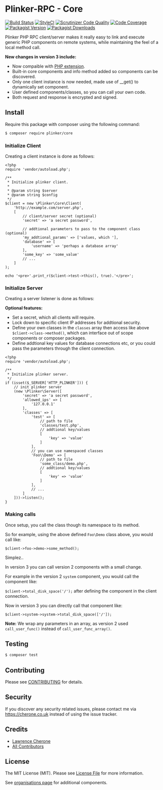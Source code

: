 **Plinker-RPC - Core**
=========

[![Build Status](https://travis-ci.org/plinker-rpc/core.svg?branch=master)](https://travis-ci.org/plinker-rpc/core)
[![StyleCI](https://styleci.io/repos/103975908/shield?branch=master)](https://styleci.io/repos/103975908)
[![Scrutinizer Code Quality](https://scrutinizer-ci.com/g/plinker-rpc/core/badges/quality-score.png?b=master)](https://scrutinizer-ci.com/g/plinker-rpc/core/?branch=master)
[![Code Coverage](https://scrutinizer-ci.com/g/plinker-rpc/core/badges/coverage.png?b=master)](https://scrutinizer-ci.com/g/plinker-rpc/core/code-structure/master/code-coverage)
[![Packagist Version](https://img.shields.io/packagist/v/plinker/core.svg?style=flat-square)](https://github.com/plinker-rpc/core/releases)
[![Packagist Downloads](https://img.shields.io/packagist/dt/plinker/core.svg?style=flat-square)](https://packagist.org/packages/plinker/core)

Plinker PHP RPC client/server makes it really easy to link and execute generic PHP components on remote systems, while maintaining the feel of a local method call.

**New changes in version 3 include:**

 - Now compaible with [PHP extension](https://github.com/plinker-rpc/php-ext).
 - Built-in core components and info method added so components can be discovered.
 - Only one client instance is now needed, made use of __get() to dynamically set component.
 - User defined components/classes, so you can call your own code.
 - Both request and response is encrypted and signed.


## Install

Require this package with composer using the following command:

``` bash
$ composer require plinker/core
```


### Initialize Client

Creating a client instance is done as follows:


    <?php
    require 'vendor/autoload.php';

    /**
     * Initialize plinker client.
     *
     * @param string $server
     * @param string $config
     */
    $client = new \Plinker\Core\Client(
        'http://example.com/server.php',
        [
            // client/server secret (optional)
            'secret' => 'a secret password',
            
            // addtional parameters to pass to the component class (optional)
            'my_addtional_params' => ['values, which '],
            'database' => [
                'username' => 'perhaps a database array'
            ],
            'some_key' => 'some_value'
            // ...
        ]
    );
    
    echo '<pre>'.print_r($client->test->this(), true).'</pre>';


### Initialize Server

Creating a server listener is done as follows:

**Optional features:**

 - Set a secret, which all clients will require. 
 - Lock down to specific client IP addresses for addtional security.
 - Define your own classes in the `classes` array then access like above `$client->class->method()`, which can interface out of scope components or composer packages.
 - Define addtional key values for database connections etc, or you could pass the parameters through the client connection.

<!-- after list code block fix -->

    <?php
    require 'vendor/autoload.php';

    /**
     * Initialize plinker server.
     */
    if (isset($_SERVER['HTTP_PLINKER'])) {
        // init plinker server
        (new \Plinker\Server([
            'secret' => 'a secret password',
            'allowed_ips' => [
                '127.0.0.1'
            ],
            'classes' => [
                'test' => [
                    // path to file
                    'classes/test.php',
                    // addtional key/values
                    [
                        'key' => 'value'
                    ]
                ],
                // you can use namespaced classes
                'Foo\\Demo' => [
                    // path to file
                    'some_class/demo.php',
                    // addtional key/values
                    [
                        'key' => 'value'
                    ]
                ],
                // ...
            ]
        ]))->listen();
    }
    
### Making calls

Once setup, you call the class though its namespace to its method.

So for example, using the above defined `Foo\Demo` class above, you would call like:

`$client->foo->demo->some_method();`

Simplez..

In version 3 you can call version 2 components with a small change.

For example in the version 2 `system` component, you would call the component like:

`$client->total_disk_space('/');` after defining the component in the client connection.

Now in version 3 you can directly call that component like:

`$client->system->system->total_disk_space(['/']);`

**Note:** We wrap any parameters in an array, as version 2 used `call_user_func()` instead of `call_user_func_array()`.

    
## Testing

``` bash
$ composer test
```

## Contributing

Please see [CONTRIBUTING](CONTRIBUTING) for details.

## Security

If you discover any security related issues, please contact me via https://cherone.co.uk instead of using the issue tracker.

## Credits

- [Lawrence Cherone](https://github.com/lcherone)
- [All Contributors](../../contributors)

## License

The MIT License (MIT). Please see [License File](LICENSE) for more information.

See [organisations page](https://github.com/plinker-rpc) for additional components.
